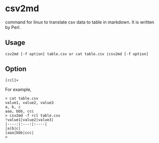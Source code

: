 # csv2md
command for linux to translate csv data to table in markdown. It is written by Perl. 

## Usage
    csv2md [-f option] table.csv or cat table.csv |csv2md [-f option]
    
## Option
    [rcl]+
For example,
```
> cat table.csv
value1, value2, value3
a, b, c
aaa, bbb, ccc
> csv2md -f rcl table.csv
!value1|value2|value3|
|----:|:---:|:----|
|a|b|c|
|aaa|bbb|ccc|
>
```   

